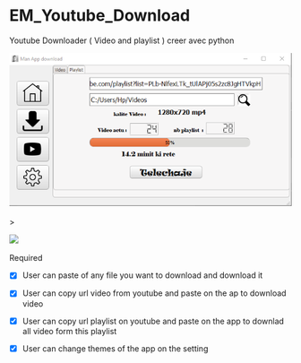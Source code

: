 # EM_Youtube_Download
Youtube Downloader ( Video and playlist ) creer avec python 

<img src ="Man App sceenshot.png"><br><br>>

<img src="GIF-3.gif" width=1000><br>

Required
- [x] User can paste of any file you want to download and download it
- [x] User can copy url video from youtube and paste on the ap to download video
- [x] User can copy url playlist on youtube and paste on the app to downlad all video form this playlist
- [x] User can change themes of the app on the setting

